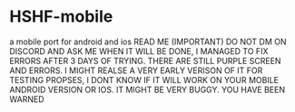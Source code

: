# HSHF-mobile
a mobile port for android and ios
READ ME (IMPORTANT)
DO NOT DM ON DISCORD AND ASK ME WHEN IT WILL BE DONE, I MANAGED TO FIX ERRORS AFTER 3 DAYS OF TRYING. THERE ARE STILL PURPLE SCREEN AND ERRORS. I MIGHT REALSE A VERY EARLY VERISON OF IT FOR TESTING PROPSES, I DONT KNOW IF IT WILL WORK ON YOUR MOBILE ANDROID VERSION OR IOS. IT MIGHT BE VERY BUGGY. YOU HAVE BEEN WARNED
